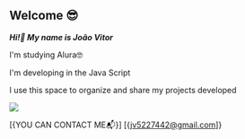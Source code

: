 ## Welcome 😎

***Hi!🤙 My name is João Vitor***

I'm studying Alura🤓

I'm developing in the Java Script

I use this space to organize and share my projects developed

![](https://media4.giphy.com/media/6prNKZT3vv7W/giphy.gif?cid=6c09b952jqx3ryff4p6vln3agj999goy7aqd9znutdk9ftcx&ep=v1_gifs_search&rid=giphy.gif&ct=g)

[{YOU CAN CONTACT ME📬}]
[{jv5227442@gmail.com]}
